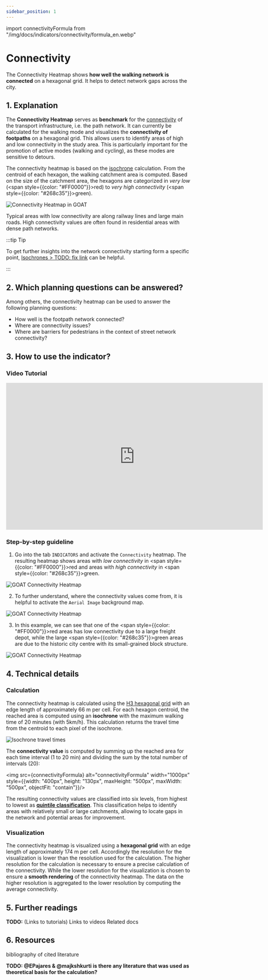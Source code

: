 ```yaml
---
sidebar_position: 1
---
```


import connectivityFormula from "/img/docs/indicators/connectivity/formula_en.webp"

# Connectivity

The Connectivity Heatmap shows **how well the walking network is connected** on a hexagonal grid. It helps to detect network gaps across the city. 

## 1. Explanation

The **Connectivity Heatmap** serves as **benchmark** for the [connectivity](../../general/glossary#connectivity "What is Connectivity?") of the transport infrastructure, i.e. the path network. It can currently be calculated for the walking mode and visualizes the **connectivity of footpaths** on a hexagonal grid. This allows users to identify areas of high and low connectivity in the study area. This is particularly important for the promotion of active modes (walking and cycling), as these modes are sensitive to detours.

The connectivity heatmap is based on the [isochrone](/en/docs/isochrone/ "What is an isochrone?") calculation. From the centroid of each hexagon, the walking catchment area is computed. Based on the size of the catchment area, the hexagons are categorized in <i>very low</i> (<span style={{color: "#FF0000"}}>red</span>) to <i>very high connectivity</i> (<span style={{color: "#268c35"}}>green</span>).

![Connectivity Heatmap in GOAT](/img/docs/indicators/connectivity/first_impression_connectivity_en.webp "Connectivity Heatmap in GOAT")

Typical areas with low connectivity are along railway lines and large main roads. High connectivity values are often found in residential areas with dense path networks.

:::tip Tip

To get further insights into the network connectivity starting form a specific point, [Isochrones > TODO: fix link](/indicators/catchments/isochrones/) can be helpful.

:::

## 2. Which planning questions can be answered? 

Among others, the connectivity heatmap can be used to answer the following planning questions:
  - How well is the footpath network connected? 
  - Where are connectivity issues? 
  - Where are barriers for pedestrians in the context of street network connectivity? 


## 3. How to use the indicator?
### Video Tutorial
<iframe class="embed-responsive-item" src="https://player.vimeo.com/video/753850371" frameborder="0" webkitallowfullscreen mozallowfullscreen allowfullscreen data-uk-responsive width="700" height="400"></iframe>

### Step-by-step guideline

1. Go into the tab ``INDICATORS`` and activate the ``Connectivity`` heatmap. The resulting heatmap shows areas with <i>low connectivity</i> in <span style={{color: "#FF0000"}}>red</span> and areas with <i>high connectivity</i> in <span style={{color: "#268c35"}}>green</span>.

![GOAT Connectivity Heatmap](/img/docs/indicators/connectivity/connectivity_en.webp "Connectivity Heatmap in GOAT")

2. To further understand, where the connectivity values come from, it is helpful to activate the ``Aerial Image`` background map. 

![GOAT Connectivity Heatmap](/img/docs/indicators/connectivity/background_en.webp "Connectivity Heatmap in GOAT")

3. In this example, we can see that one of the <span style={{color: "#FF0000"}}>red areas</span> has low connectivity due to a large freight depot, while the large <span style={{color: "#268c35"}}>green areas</span> are due to the historic city centre with its small-grained block structure.

![GOAT Connectivity Heatmap](/img/docs/indicators/connectivity/explanation_en.webp "Connectivity Heatmap in GOAT")

## 4. Technical details

### Calculation

The connectivity heatmap is calculated using the [H3 hexagonal grid](../../general/glossary#h3-grid "Glossary entry on H3 grid") with an edge length of approximately 66 m per cell. For each hexagon centroid, the reached area is computed using an **isochrone** with the maximum walking time of 20 minutes (with 5km/h). This calculation returns the travel time from the centroid to each pixel of the isochrone.

![Isochrone travel times](/img/docs/indicators/connectivity/isochrone_en.webp "Travel time from the centroid to each pixel grid of the isochrone")


The **connectivity value** is computed by summing up the reached area for each time interval (1 to 20 min) and dividing the sum by the total number of intervals (20):

<img src={connectivityFormula} alt="connectivityFormula" width="1000px" style={{width: "400px", height: "130px", maxHeight: "500px", maxWidth: "500px", objectFit: "contain"}}/> 

The resulting connectivity values are classified into six levels, from highest to lowest as [**quintile classification**](../../general/glossary#quintile-classification "Quintile Classification"). This classification helps to identify areas with relatively small or large catchments, allowing to locate gaps in the network and potential areas for improvement. 


### Visualization 

The connectivity heatmap is visualized using a **hexagonal grid** with an edge length of approximately 174 m per cell. Accordingly the resolution for the visualization is lower than the resolution used for the calculation. The higher resolution for the calculation is necessary to ensure a precise calculation of the connectivity. While the lower resolution for the visualization is chosen to ensure a **smooth rendering** of the connectivity heatmap. The data on the higher resolution is aggregated to the lower resolution by computing the average connectivity.

## 5. Further readings

**TODO:** 
(Links to tutorials)
Links to videos
Related docs

## 6. Resources

bibliography of cited literature

**TODO: @EPajares & @majkshkurti is there any literature that was used as theoretical basis for the calculation?**

